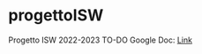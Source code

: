 # progettoISW
Progetto ISW 2022-2023
TO-DO Google Doc: [Link](https://docs.google.com/document/d/1K-xBeLqB_VjUepZwRd2YcBgBffKpDskbBILe8z2zCMw/edit)
